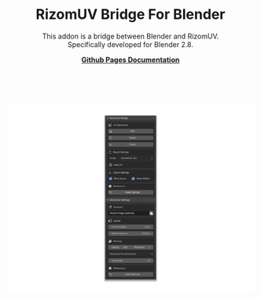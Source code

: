 <p align="center">
    <h1 align="center">RizomUV Bridge For Blender</h1>
    <p align="center">This addon is a bridge between Blender and RizomUV.<br>Specifically developed for Blender 2.8.</p>
<p align="center"><strong><a href="https://mattashpole.github.io/BlenderRizomUVBridge/">Github Pages Documentation</a></strong></p>
    <br><br><br>
</p>

![](./docs/assets/images/readme.png)